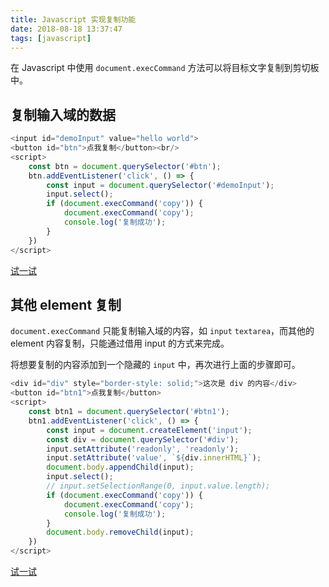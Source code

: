 ```yaml
---
title: Javascript 实现复制功能
date: 2018-08-18 13:37:47
tags: [javascript]
---
```


在 Javascript 中使用 `document.execCommand` 方法可以将目标文字复制到剪切板中。
<!-- more --><!-- toc -->

## 复制输入域的数据

```javascript
<input id="demoInput" value="hello world">
<button id="btn">点我复制</button><br/>
<script>
    const btn = document.querySelector('#btn');
    btn.addEventListener('click', () => {
        const input = document.querySelector('#demoInput');
        input.select();
        if (document.execCommand('copy')) {
            document.execCommand('copy');
            console.log('复制成功');
        }
    })
</script>
```
[试一试](/run/?id=68719515008)

## 其他 element 复制

`document.execCommand` 只能复制输入域的内容，如 `input` `textarea`，而其他的 element 内容复制，只能通过借用 input 的方式来完成。

将想要复制的内容添加到一个隐藏的 `input` 中，再次进行上面的步骤即可。

```javascript
<div id="div" style="border-style: solid;">这次是 div 的内容</div>
<button id="btn1">点我复制</button>
<script>
    const btn1 = document.querySelector('#btn1');
    btn1.addEventListener('click', () => {
        const input = document.createElement('input');
        const div = document.querySelector('#div');
        input.setAttribute('readonly', 'readonly');
        input.setAttribute('value', `${div.innerHTML}`);
        document.body.appendChild(input);
        input.select();
        // input.setSelectionRange(0, input.value.length);
        if (document.execCommand('copy')) {
            document.execCommand('copy');
            console.log('复制成功');
        }
        document.body.removeChild(input);
    })
</script>
```

[试一试](/run/?id=68719515008)
